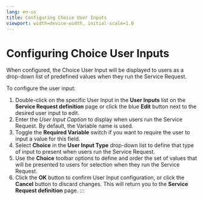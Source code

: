 ```yaml
---
lang: en-us
title: Configuring Choice User Inputs
viewport: width=device-width, initial-scale=1.0
---
```


#  Configuring Choice User Inputs

When configured, the Choice User Input will be displayed to users as a
drop-down list of predefined values when they run the Service Request.



To configure the user input:



1.  Double-click on the specific User Input in the **User Inputs** list
    on the **Service Request definition** page or click the blue
    **Edit** button next to the desired user input to edit.
2.  Enter the *User Input Caption* to display when users run the Service
    Request. By default, the Variable name is used.
3.  Toggle the **Required Variable** switch if you want to require the
    user to input a value for this field.
4.  Select **Choice** in the **User Input Type** drop-down list to
    define that type of input to present when users run the Service
    Request.
5.  Use the **Choice** toolbar options to define and order the set of
    values that will be presented to users for selection when they run
    the Service Request.
6.  Click the **OK** button to confirm User Input configuration, or
    click the **Cancel** button to discard changes. This will return you
    to the **Service Request definition** page.
:::

 

